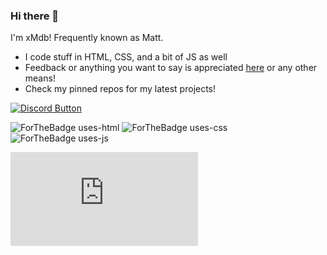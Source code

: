 ### Hi there 👋

I'm xMdb! Frequently known as Matt.

- I code stuff in HTML, CSS, and a bit of JS as well
- Feedback or anything you want to say is appreciated [here](https://github.com/xMdb/xMdb/issues) or any other means!
- Check my pinned repos for my latest projects!

[![Discord Button](https://img.shields.io/badge/Discord-xMdb%237897-orange?style=for-the-badge&logo=discord)](http://dsc.bio/xmdb)

![ForTheBadge uses-html](http://ForTheBadge.com/images/badges/uses-html.svg)
![ForTheBadge uses-css](http://ForTheBadge.com/images/badges/uses-css.svg)
![ForTheBadge uses-js](http://ForTheBadge.com/images/badges/uses-js.svg)

[![Website Status](https://img.shields.io/website-up-down-green-red/http/mgrif.xyz?style=for-the-badge&logo=icloud)](https://mgrif.xyz/)
